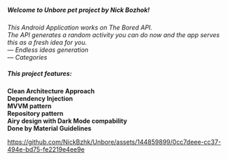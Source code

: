 ##### Welcome to Unbore pet project by Nick Bozhok! #####
_This Android Application works on The Bored API.   
The API generates a random activity you can do now and the app serves this as a fresh idea for you.  
— Endless ideas generation  
— Categories_  

##### This project features: #####  
__Clean Architecture Approach__  
__Dependency Injection__  
__MVVM pattern__  
__Repository pattern__  
__Airy design with Dark Mode compability__   
__Done by Material Guidelines__  

https://github.com/NickBzhk/Unbore/assets/144859899/0cc7deee-cc37-494e-bd75-fe2219e4ee9e
